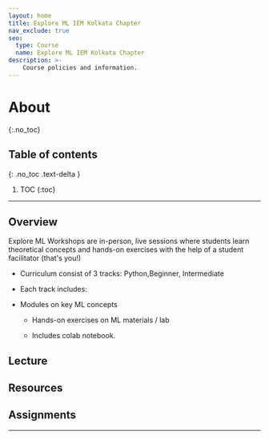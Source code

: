 ```yaml
---
layout: home
title: Explore ML IEM Kolkata Chapter
nav_exclude: true
seo:
  type: Course
  name: Explore ML IEM Kolkata Chapter
description: >-
    Course policies and information.
---
```


# About
{:.no_toc}

## Table of contents
{: .no_toc .text-delta }

1. TOC
{:toc}

---

## Overview

Explore ML Workshops are in-person, live sessions where students learn theoretical concepts and hands-on exercises with the help of a student facilitator (that's you!)

- Curriculum consist of 3 tracks: Python,Beginner, Intermediate 

- Each track includes:

- Modules on key ML concepts

  - Hands-on exercises on ML materials / lab 

  - Includes colab notebook.

## Lecture


## Resources


## Assignments
---

